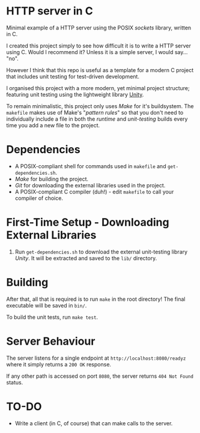 # HTTP server in C
Minimal example of a HTTP server using the POSIX *sockets* library, written in C.

I created this project simply to see how difficult it is to write a HTTP server using C. Would I recommend it? Unless it is a simple server, I would say... "no".

However I think that this repo is useful as a template for a modern C project that includes unit testing for test-driven development.

I organised this project with a more modern, yet minimal project structure; featuring unit testing using the lightweight library [Unity](https://github.com/ThrowTheSwitch/Unity).

To remain minimalistic, this project only uses *Make* for it's buildsystem. The `makefile` makes use of Make's "*pattern rules*" so that you don't need to individually include a file in both the *runtime* and *unit-testing* builds every time you add a new file to the project.

# Dependencies
- A POSIX-compliant shell for commands used in `makefile` and `get-dependencies.sh`.
- *Make* for building the project.
- *Git* for downloading the external libraries used in the project.
- A POSIX-compliant C compiler (duh!) - edit `makefile` to call your compiler of choice.

# First-Time Setup - Downloading External Libraries
1. Run `get-dependencies.sh` to download the external unit-testing library *Unity*. It will be extracted and saved to the `lib/` directory.

# Building
After that, all that is required is to run `make` in the root directory! The final executable will be saved in `bin/`.

To build the unit tests, run `make test`.

# Server Behaviour
The server listens for a single endpoint at `http://localhost:8080/readyz` where it simply returns a `200 OK` response.

If any other path is accessed on port `8080`, the server returns `404 Not Found` status.

# TO-DO
- Write a client (in C, of course) that can make calls to the server.
